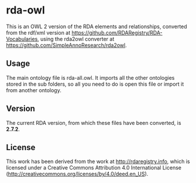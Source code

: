 # rda-owl

This is an OWL 2 version of the RDA elements and relationships, converted from the rdf/xml version at https://github.com/RDARegistry/RDA-Vocabularies, using the rda2owl converter at https://github.com/SimpleAnnoResearch/rda2owl.

## Usage

The main ontology file is rda-all.owl. It imports all the other ontologies stored in the sub folders, so all you need to do is open this file or import it from another ontology.

## Version

The current RDA version, from which these files have been converted, is **2.7.2**.

## License

This work has been derived from the work at http://rdaregistry.info, which is licensed under a Creative Commons Attribution 4.0 International License (http://creativecommons.org/licenses/by/4.0/deed.en_US).
